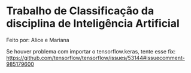 # Trabalho de Classificação da disciplina de Inteligência Artificial

Feito por: Alice e Mariana



Se houver problema com importar o tensorflow.keras, tente esse fix: https://github.com/tensorflow/tensorflow/issues/53144#issuecomment-985179600